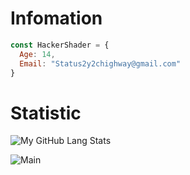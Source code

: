 # Infomation

```js
const HackerShader = {
  Age: 14,
  Email: "Status2y2chighway@gmail.com"
}
```

# Statistic

![My GitHub Lang Stats](https://github-readme-stats.vercel.app/api/top-langs/?username=HackerShader&theme=tokyonight&layout=compact)

![Main](https://github-readme-stats.vercel.app/api?username=HackerShader&show_icons=true&theme=github_dark_dimmed)
